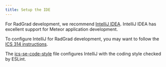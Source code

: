 ```yaml
---
title: Setup the IDE
---
```

For RadGrad development, we recommend [IntelliJ IDEA](https://www.jetbrains.com/idea/).  IntelliJ IDEA has excellent support for Meteor application development. 

To configure IntelliJ for RadGrad development, you may want to follow the [ICS 314 instructions](http://courses.ics.hawaii.edu/ics314f19/morea/development-environments/experience-install-intellij-idea.html).

The [ics-se-code-style](http://courses.ics.hawaii.edu/ics314f19/morea/development-environments/ics-se-code-style.xml) file configures IntelliJ with the coding style checked by ESLint. 

